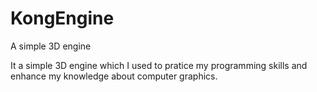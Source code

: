 # KongEngine
A simple 3D engine

It a simple 3D engine which I used to pratice my programming skills and enhance my knowledge about computer graphics.
